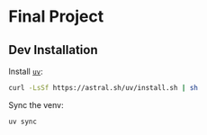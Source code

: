 # Final Project

## Dev Installation

Install [`uv`](https://docs.astral.sh/uv/getting-started/):

```sh
curl -LsSf https://astral.sh/uv/install.sh | sh
```

Sync the venv:

```sh
uv sync
```
